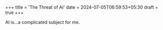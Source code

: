 +++
title = 'The Threat of AI'
date = 2024-07-05T06:59:53+05:30
draft = true
+++

AI is...a complicated subject for me.